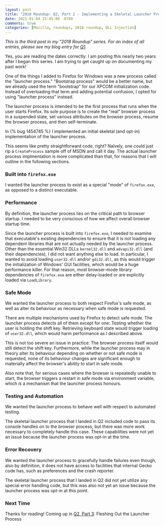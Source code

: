 ```yaml
---
layout: post
title: "2018 Roundup: Q2, Part 2 - Implementing a Skeletal Launcher Process"
date: 2021-01-04 15:45:00 -0700
comments: true
categories: [Mozilla, roundups, 2018 roundup, DLL Injection]
---
```

*This is the third post in my "2018 Roundup" series. For an index of all entries, please see my 
blog entry for [Q1](https://dblohm7.ca/blog/2019/01/18/2018-roundup-q1/).*

Yes, you are reading the dates correctly: I am posting this nearly two years after I began this series. 
I am trying to get caught up on documenting my past work!

One of the things I added to Firefox for Windows was a new process called the "launcher process."
"Bootstrap process" would be a better name, but we already used the term "bootstrap" 
for our XPCOM initialization code. Instead of overloading that term and adding potential confusion, 
I opted for using "launcher process" instead.

The launcher process is intended to be the first process that runs when the user starts
Firefox. Its sole purpose is to create the "real" browser process in a suspended state, set various 
attributes on the browser process, resume the browser process, and then self-terminate.

In {% bug 1454745 %} I implemented an initial skeletal (and opt-in) implementation of the
launcher process.

This seems like pretty straightforward code, right? Na&iuml;vely, one could just rip a `CreateProcess` 
sample off of MSDN and call it day. The actual launcher process implmentation is more complicated than 
that, for reasons that I will outline in the following sections.

### Built into `firefox.exe`
I wanted the launcher process to exist as a special "mode" of `firefox.exe`, as opposed to a distinct
executable.

### Performance
By definition, the launcher process lies on the critical path to browser startup. I needed to be very 
conscious of how we affect overall browser startup time.

Since the launcher process is built into `firefox.exe`, I needed to examine that executable's existing 
dependencies to ensure that it is not loading any dependent libraries that are not actually needed 
by the launcher process. Other than the essential Win32 DLLs `kernel32.dll` and `advapi32.dll` (and their 
dependencies), I did not want anything else to load. In particular, I wanted to avoid loading `user32.dll` 
and/or `gdi32.dll`, as this would trigger the initialization of Windows' GUI facilities, which would be a 
huge performance killer. For that reason, most browser-mode library dependencies of `firefox.exe` 
are either delay-loaded or are explicitly loaded via `LoadLibrary`.

### Safe Mode
We wanted the launcher process to both respect Firefox's safe mode, as well as alter its behaviour 
as necessary when safe mode is requested.

There are multiple mechanisms used by Firefox to detect safe mode. The launcher process detects 
all of them except for one: Testing whether the user is holding the shift key. Retrieving keyboard 
state would trigger loading of `user32.dll`, which would harm performance as I described above. 

This is not too severe an issue in practice: The browser process itself would still detect the 
shift key. Furthermore, while the launcher process may in theory alter its behaviour depending on 
whether or not safe mode is requested, none of its behaviour changes are significant enough to
materially affect the browser's ability to start in safe mode.

Also note that, for serious cases where the browser is repeatedly unable to start, 
the browser triggers a restart in safe mode via environment variable, which *is* a mechanism that
the launcher process honours.

### Testing and Automation
We wanted the launcher process to behave well with respect to automated testing.

The skeletal launcher process that I landed in Q2 included code to pass its console handles 
on to the browser process, but there was more work necessary to completely handle this case.
These capabilities were not yet an issue because the launcher process was opt-in at the time.

### Error Recovery
We wanted the launcher process to gracefully handle failures even though, also by definition, it does not
have access to facilities that internal Gecko code has, such as preferences and the crash reporter.

The skeletal launcher process that I landed in Q2 did not yet utilize any special error handling
code, but this was also not yet an issue because the launcher process was opt-in at this point.

### Next Time
Thanks for reading! Coming up in [Q2, Part 3](https://dblohm7.ca/blog/2021/01/05/2018-roundup-q2-part3/): Fleshing Out the Launcher Process
